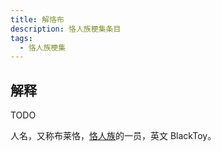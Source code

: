 ```yaml
---
title: 解恪布
description: 恪人族梗集条目
tags:
  - 恪人族梗集
---
```


## 解释

TODO

人名，又称布莱恪，[恪人族](../恪人族)的一员，英文 BlackToy。
